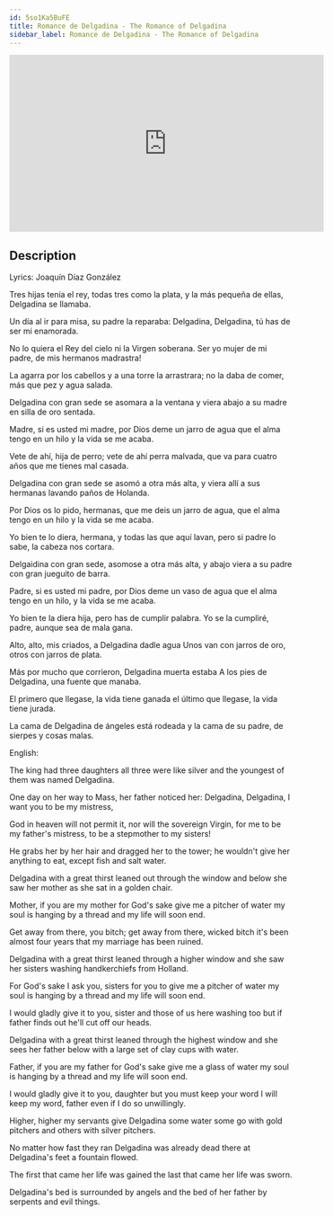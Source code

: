 ```yaml
---
id: 5so1Ka5BuFE
title: Romance de Delgadina - The Romance of Delgadina
sidebar_label: Romance de Delgadina - The Romance of Delgadina
---
```


<iframe
  width="560"
  height="315"
  src="https://www.youtube.com/embed/5so1Ka5BuFE"
  title="YouTube video player"
  frameborder="0"
  allow="accelerometer; autoplay; clipboard-write; encrypted-media; gyroscope; picture-in-picture; web-share"
  referrerpolicy="strict-origin-when-cross-origin"
  allowfullscreen
></iframe>

## Description

Lyrics: Joaquín Díaz González

Tres hijas tenía el rey,
todas tres como la plata,
y la más pequeña de ellas,
Delgadina se llamaba.
 
Un día al ir para misa,
su padre la reparaba:
Delgadina, Delgadina,
tú has de ser mi enamorada.
 
No lo quiera el Rey del cielo
ni la Virgen soberana.
Ser yo mujer de mi padre,
de mis hermanos madrastra!
 
La agarra por los cabellos
y a una torre la arrastrara;
no la daba de comer,
más que pez y agua salada.
 
Delgadina con gran sede
se asomara a la ventana
y viera abajo a su madre
en silla de oro sentada.
 
Madre, si es usted mi madre,
por Dios deme un jarro de agua
que el alma tengo en un hilo
y la vida se me acaba.
 
Vete de ahí, hija de perro;
vete de ahí perra malvada,
que va para cuatro años
que me tienes mal casada.
 
Delgadina con gran sede
se asomó a otra más alta,
y viera allí a sus hermanas
lavando paños de Holanda.
 
Por Dios os lo pido, hermanas,
que me deis un jarro de agua,
que el alma tengo en un hilo
y la vida se me acaba.
 
Yo bien te lo diera, hermana,
y todas las que aquí lavan,
pero si padre lo sabe,
la cabeza nos cortara.
 
Delgaidina con gran sede,
asomose a otra más alta,
y abajo viera a su padre
con gran jueguito de barra.
 
Padre, si es usted mi padre,
por Dios deme un vaso de agua
que el alma tengo en un hilo,
y la vida se me acaba.
 
Yo bien te la diera hija,
pero has de cumplir palabra.
Yo se la cumpliré, padre,
aunque sea de mala gana.
 
Alto, alto, mis criados,
a Delgadina dadle agua
Unos van con jarros de oro,
otros con jarros de plata.
 
Más por mucho que corrieron,
Delgadina muerta estaba
A los pies de Delgadina,
una fuente que manaba.
 
El primero que llegase,
la vida tiene ganada
el último que llegase,
la vida tiene jurada.
 
La cama de Delgadina
de ángeles está rodeada
y la cama de su padre,
de sierpes y cosas malas.

English:

The king had three daughters
all three were like silver
and the youngest of them
was named Delgadina.
 
One day on her way to Mass,
her father noticed her:
Delgadina, Delgadina,
I want you to be my mistress,
 
God in heaven will not permit it,
nor will the sovereign Virgin,
for me to be my father's mistress,
to be a stepmother to my sisters!
 
He grabs her by her hair
and dragged her to the tower;
he wouldn't give her anything to eat,
except fish and salt water.
 
Delgadina with a great thirst
leaned out through the window
and below she saw her mother
as she sat in a golden chair.
 
Mother, if you are my mother
for God's sake give me a pitcher of water
my soul is hanging by a thread
and my life will soon end.
 
Get away from there, you bitch;
get away from there, wicked bitch
it's been almost four years
that my marriage has been ruined.
 
Delgadina with a great thirst
leaned through a higher window
and she saw her sisters
washing handkerchiefs from Holland.
 
For God's sake I ask you, sisters
for you to give me a pitcher of water
my soul is hanging by a thread
and my life will soon end.
 
I would gladly give it to you, sister
and those of us here washing too
but if father finds out
he'll cut off our heads.
 
Delgadina with a great thirst
leaned through the highest window
and she sees her father below
with a large set of clay cups with water.
 
Father, if you are my father
for God's sake give me a glass of water
my soul is hanging by a thread
and my life will soon end.
 
I would gladly give it to you, daughter
but you must keep your word
I will keep my word, father
even if I do so unwillingly.
 
Higher, higher my servants
give Delgadina some water
some go with gold pitchers
and others with silver pitchers.
 
No matter how fast they ran
Delgadina was already dead
there at Delgadina's feet
a fountain flowed.
 
The first that came
her life was gained
the last that came
her life was sworn.
 
Delgadina's bed
is surrounded by angels
and the bed of her father
by serpents and evil things.
